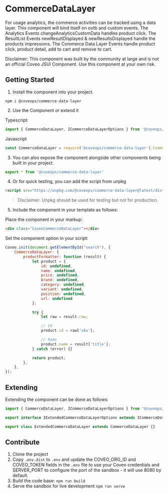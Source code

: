 # CommerceDataLayer

For usage analytics, the commerce activities can be tracked using a data layer. This component will bind itself on ootb and custom events. The Analytics Events changeAnalyticsCustomData handles product click. The ResultList Events newResultDisplayed & newResultsDisplayed handle the products impressions. The Commerce Data Layer Events handle product click, product detail, add to cart and remove to cart.

Disclaimer: This component was built by the community at large and is not an official Coveo JSUI Component. Use this component at your own risk.

## Getting Started

1. Install the component into your project.

```
npm i @coveops/commerce-data-layer
```

2. Use the Component or extend it

Typescript:

```javascript
import { CommerceDataLayer, ICommerceDataLayerOptions } from '@coveops/commerce-data-layer';
```

Javascript

```javascript
const CommerceDataLayer = require('@coveops/commerce-data-layer').CommerceDataLayer;
```

3. You can also expose the component alongside other components being built in your project.

```javascript
export * from '@coveops/commerce-data-layer'
```

4. Or for quick testing, you can add the script from unpkg

```html
<script src="https://unpkg.com/@coveops/commerce-data-layer@latest/dist/index.min.js"></script>
```

> Disclaimer: Unpkg should be used for testing but not for production.

5. Include the component in your template as follows:

Place the component in your markup:

```html
<div class="CoveoCommerceDataLayer"></div>
```

Set the component option in your script:

```javascript
Coveo.init(document.getElementById("search"), {  
    CommerceDataLayer: {
        productFormatter: function (result) {
            let product = {
                id: undefined,
                name: undefined,
                price: undefined,
                brand: undefined,
                category: undefined,
                variant: undefined,
                position: undefined,
                url: undefined
            };

            try {
                let raw = result.raw;

                // Id
                product.id = raw['sku'];

                // Name
                product.name = result['title'];
            } catch (error) {}

            return product;
        },
    },
});
```

## Extending

Extending the component can be done as follows:

```javascript
import { CommerceDataLayer, ICommerceDataLayerOptions } from "@coveops/commerce-data-layer";

export interface IExtendedCommerceDataLayerOptions extends ICommerceDataLayerOptions {}

export class ExtendedCommerceDataLayer extends CommerceDataLayer {}
```

## Contribute

1. Clone the project
2. Copy `.env.dist` to `.env` and update the COVEO_ORG_ID and COVEO_TOKEN fields in the `.env` file to use your Coveo credentials and SERVER_PORT to configure the port of the sandbox - it will use 8080 by default.
3. Build the code base: `npm run build`
4. Serve the sandbox for live development `npm run serve`